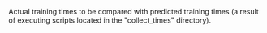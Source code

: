 Actual training times to be compared with predicted training times (a result of executing scripts located in the "collect_times" directory).
